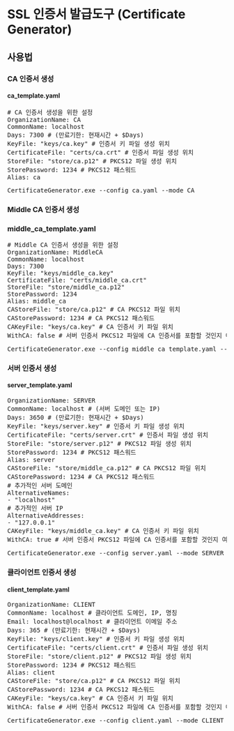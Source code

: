 SSL 인증서 발급도구 (Certificate Generator)
=========================================

사용법
------

### CA 인증서 생성

#### ca_template.yaml
<pre>
# CA 인증서 생성을 위한 설정
OrganizationName: CA
CommonName: localhost
Days: 7300 # (만료기한: 현재시간 + $Days)
KeyFile: "keys/ca.key" # 인증서 키 파일 생성 위치
CertificateFile: "certs/ca.crt" # 인증서 파일 생성 위치
StoreFile: "store/ca.p12" # PKCS12 파일 생성 위치
StorePassword: 1234 # PKCS12 패스워드
Alias: ca
</pre>

<pre>
CertificateGenerator.exe --config ca.yaml --mode CA
</pre>

### Middle CA 인증서 생성

### middle_ca_template.yaml
<pre>
# Middle CA 인증서 생성을 위한 설정
OrganizationName: MiddleCA
CommonName: localhost
Days: 7300
KeyFile: "keys/middle_ca.key"
CertificateFile: "certs/middle_ca.crt"
StoreFile: "store/middle_ca.p12"
StorePassword: 1234
Alias: middle_ca
CAStoreFile: "store/ca.p12" # CA PKCS12 파일 위치
CAStorePassword: 1234 # CA PKCS12 패스워드
CAKeyFile: "keys/ca.key" # CA 인증서 키 파일 위치
WithCA: false # 서버 인증서 PKCS12 파일에 CA 인증서를 포함할 것인지 여부
</pre>

<pre>
CertificateGenerator.exe --config middle_ca_template.yaml --mode MIDDLE_CA
</pre>

### 서버 인증서 생성

#### server_template.yaml
<pre>
OrganizationName: SERVER
CommonName: localhost # (서버 도메인 또는 IP)
Days: 3650 # (만료기한: 현재시간 + $Days)
KeyFile: "keys/server.key" # 인증서 키 파일 생성 위치
CertificateFile: "certs/server.crt" # 인증서 파일 생성 위치
StoreFile: "store/server.p12" # PKCS12 파일 생성 위치
StorePassword: 1234 # PKCS12 패스워드
Alias: server
CAStoreFile: "store/middle_ca.p12" # CA PKCS12 파일 위치
CAStorePassword: 1234 # CA PKCS12 패스워드
# 추가적인 서버 도메인
AlternativeNames:
- "localhost"
# 추가적인 서버 IP
AlternativeAddresses:
- "127.0.0.1"    
CAKeyFile: "keys/middle_ca.key" # CA 인증서 키 파일 위치
WithCA: true # 서버 인증서 PKCS12 파일에 CA 인증서를 포함할 것인지 여부
</pre>

<pre>
CertificateGenerator.exe --config server.yaml --mode SERVER
</pre>

### 클라이언트 인증서 생성

#### client_template.yaml
<pre>
OrganizationName: CLIENT
CommonName: localhost # 클라이언트 도메인, IP, 명칭
Email: localhost@localhost # 클라이언트 이메일 주소
Days: 365 # (만료기한: 현재시간 + $Days)
KeyFile: "keys/client.key" # 인증서 키 파일 생성 위치
CertificateFile: "certs/client.crt" # 인증서 파일 생성 위치
StoreFile: "store/client.p12" # PKCS12 파일 생성 위치
StorePassword: 1234 # PKCS12 패스워드
Alias: client
CAStoreFile: "store/ca.p12" # CA PKCS12 파일 위치
CAStorePassword: 1234 # CA PKCS12 패스워드
CAKeyFile: "keys/ca.key" # CA 인증서 키 파일 위치
WithCA: false # 서버 인증서 PKCS12 파일에 CA 인증서를 포함할 것인지 여부
</pre>

<pre>
CertificateGenerator.exe --config client.yaml --mode CLIENT
</pre>
